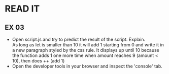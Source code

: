 # READ IT
## EX 03
* Open script.js and try to predict the result of the script. Explain.<br>
  As long as let is smaller than 10 it will add 1 starting from 0 and write it in a new paragraph styled by the css rule. It displays up until 10 because the function adds 1 one more time when amount reaches 9 (amount < 10), then does ++ (add 1)  
* Open the developer tools in your browser and inspect the 'console' tab.

